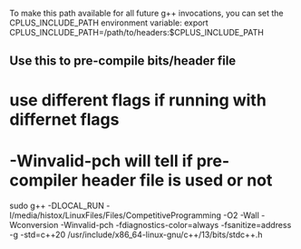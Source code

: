 To make this path available for all future g++ invocations, you can set the CPLUS_INCLUDE_PATH environment variable:
export CPLUS_INCLUDE_PATH=/path/to/headers:$CPLUS_INCLUDE_PATH


## Use this to pre-compile bits/header file
# use different flags if running with differnet flags
# -Winvalid-pch will tell if pre-compiler header file is used or not
sudo g++ -DLOCAL_RUN -I/media/histox/LinuxFiles/Files/CompetitiveProgramming -O2 -Wall -Wconversion -Winvalid-pch -fdiagnostics-color=always -fsanitize=address -g -std=c++20 /usr/include/x86_64-linux-gnu/c++/13/bits/stdc++.h